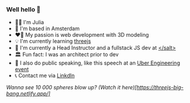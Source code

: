 ### Well hello 👋



- 👩‍💻 I'm Julia
- 📍 I'm based in Amsterdam
- ❤️‍🔥 My passion is web development with 3D modeling
- 💡 I'm currently learning <a href="https://threejs.org/">threejs</a>
- 🏢 I'm currently a Head Instructor and a fullstack JS dev at <a href="https://www.salt.study/our-hubs/amsterdam">\<\/salt\></a>
- 🏛️ Fun fact: I was an architect prior to dev
- 🎤 I also do public speaking, like this speech at an <a href="https://www.youtube.com/watch?v=9eZnXZx77Ac">Uber Engineering event</a>
- 📞 Contact me via <a href="https://www.linkedin.com/in/juliastjerna/">LinkdIn</a>

*Wanna see 10 000 spheres blow up? (Watch it here)[https://threejs-big-bang.netlify.app/]*
